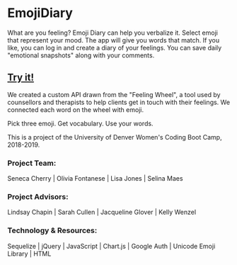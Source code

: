 # EmojiDiary

What are you feeling? Emoji Diary can help you verbalize it. Select emoji that represent your mood. The app will give you words that match. If you like, you can log in and create a diary of your feelings. You can save daily "emotional snapshots" along with your comments.

## [Try it!](https://protected-shore-68318.herokuapp.com/)

We created a custom API drawn from the "Feeling Wheel", a tool used by counsellors and therapists to help clients get in touch with their feelings. We connected each word on the wheel with emoji.

Pick three emoji. Get vocabulary. Use your words.

This is a project of the University of Denver Women's Coding Boot Camp, 2018-2019.

### Project Team:
Seneca Cherry | 
Olivia Fontanese | 
Lisa Jones | 
Selina Maes

### Project Advisors:
Lindsay Chapin | 
Sarah Cullen | 
Jacqueline Glover | 
Kelly Wenzel

### Technology & Resources:
Sequelize | 
jQuery | 
JavaScript | 
Chart.js | 
Google Auth | 
Unicode Emoji Library | 
HTML




